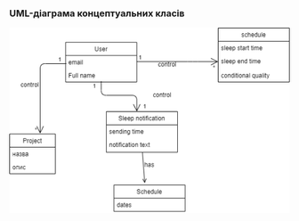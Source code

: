 ### UML-діаграма концептуальних класів
![UML](https://github.com/oleksandrblazhko/ai-212-zelinska/blob/branchForLab5/2-SoftwareDesign/2.1-UMLConceptClasses/ConceptClasses.png)
